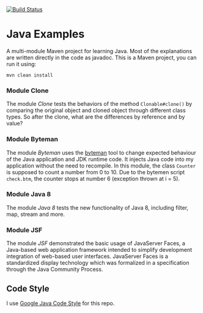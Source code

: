 [![Build Status][travis-img]][travis]

# Java Examples

A multi-module Maven project for learning Java. Most of the explanations are
written directly in the code as javadoc. This is a Maven project, you can run it
using:

    mvn clean install

### Module Clone

The module _Clone_ tests the behaviors of the method `Clonable#clone()` by
comparing the original object and cloned object through different class types.
So after the clone, what are the differences by reference and by value?

### Module Byteman

The module _Byteman_ uses the [byteman][bm] tool to change expected behaviour
of the Java application and JDK runtime code. It injects Java code into my
application without the need to recompile. In this module, the class `Counter`
is supposed to count a number from 0 to 10. Due to the bytemen script
`check.btm`, the counter stops at number 6 (exception thrown at i = 5).

### Module Java 8

The module _Java 8_ tests the new functionality of Java 8, including filter,
map, stream and more.

### Module JSF

The module _JSF_ demonstrated the basic usage of JavaServer Faces, a Java-based
web application framework intended to simplify development integration of
web-based user interfaces. JavaServer Faces is a standardized display technology
which was formalized in a specification through the Java Community Process.

## Code Style

I use [Google Java Code Style][style-java] for this repo.

[bm]: http://byteman.jboss.org
[style-java]: https://google.github.io/styleguide/javaguide.html
[travis]: https://travis-ci.org/mincong-h/java-examples
[travis-img]: https://travis-ci.org/mincong-h/java-examples.svg?branch=master
